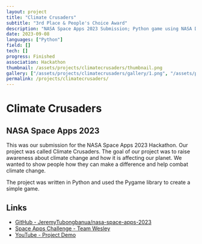 ```yaml
---
layout: project
title: "Climate Crusaders"
subtitle: "3rd Place & People's Choice Award"
description: "NASA Space Apps 2023 Submission; Python game using NASA Data API"
date: 2023-09-08
languages: ["Python"]
field: []
tech: []
progress: Finished
association: Hackathon
thumbnail: /assets/projects/climatecrusaders/thumbnail.png
gallery: ["/assets/projects/climatecrusaders/gallery/1.png", "/assets/projects/climatecrusaders/gallery/2.png", "/assets/projects/climatecrusaders/gallery/3.png", "/assets/projects/climatecrusaders/gallery/gallery.json"]
permalink: /projects/climatecrusaders/
---
```


# Climate Crusaders

## NASA Space Apps 2023

This was our submission for the NASA Space Apps 2023 Hackathon. Our project was called Climate Crusaders. The goal of our project was to raise awareness about climate change and how it is affecting our planet. We wanted to show people how they can make a difference and help combat climate change.

The project was written in Python and used the Pygame library to create a simple game.

## Links

- [GitHub - JeremyTubongbanua/nasa-space-apps-2023](https://github.com/JeremyTubongbanua/nasa-space-apps-2023)
- [Space Apps Challenge - Team Wesley](https://www.spaceappschallenge.org/2023/find-a-team/team-wesley/?tab=project)
- [YouTube - Project Demo](https://youtu.be/2MLvS3TZ3bc)
